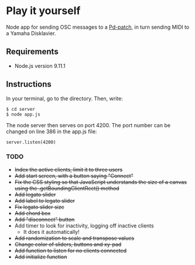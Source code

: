 # Play it yourself

Node app for sending OSC messages to a [Pd-patch](https://github.com/mattiashallsten/playityourself-sequencer), in turn sending MIDI to a Yamaha Disklavier.

## Requirements

- Node.js version 9.11.1

## Instructions

In your terminal, go to the directory. Then, write:

```
$ cd server
$ node app.js
```

The node server then serves on port 4200. The port number can be changed on line 386 in the app.js file:

```
server.listen(4200)
```




### TODO

- ~~Index the active clients, limit it to three users~~
- ~~Add start screen, with a button saying "Connect"~~
- ~~Fix the CSS styling so that JavaScript understands the size of a canvas using the .getBoundingClientRect() method~~
- ~~Add legato slider~~
- ~~Add label to legato slider~~
- ~~Fix legato slider size~~
- ~~Add chord box~~
- ~~Add "disconnect" button~~
- Add timer to look for inactivity, logging off inactive clients
  - It does it automatically!
- ~~Add randomization to scale and transpose values~~
- ~~Change color of sliders, buttons and xy-pad~~
- ~~Add function to listen for no clients connected~~
- ~~Add initialize function~~
